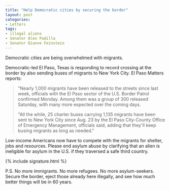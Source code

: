 ```yaml
---
title: "Help Democratic cities by securing the border"
layout: post
categories:
- Letters
tags:
- illegal aliens
- Senator Alex Padilla
- Senator Dianne Feinstein
---
```


Democratic cities are being overwhelmed with migrants.

Democratic-led El Paso, Texas is responding to record crossing at the border by also sending buses of migrants to New York City. El Paso Matters reports:

> "Nearly 1,000 migrants have been released to the streets since last week, officials with the El Paso sector of the U.S. Border Patrol confirmed Monday. Among them was a group of 300 released Saturday, with many more expected over the coming days.
> 
> "All the while, 25 charter buses carrying 1,135 migrants have been sent to New York City since Aug. 23 by the El Paso City-County Office of Emergency Management, officials said, adding that they'll keep busing migrants as long as needed."

Low-income Americans now have to compete with the migrants for shelter, jobs and resources. Please end asylum abuse by clarifying that an alien is  
ineligible for asylum in the U.S. if they traversed a safe third country.

{% include signature.html %}

P.S. No more immigrants. No more refugees. No more asylum-seekers. Secure the border, eject those already here illegally, and see how much better things will be in 60 years.